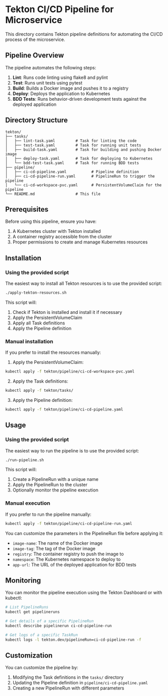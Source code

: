 # Tekton CI/CD Pipeline for Microservice

This directory contains Tekton pipeline definitions for automating the CI/CD process of the microservice.

## Pipeline Overview

The pipeline automates the following steps:

1. **Lint**: Runs code linting using flake8 and pylint
2. **Test**: Runs unit tests using pytest
3. **Build**: Builds a Docker image and pushes it to a registry
4. **Deploy**: Deploys the application to Kubernetes
5. **BDD Tests**: Runs behavior-driven development tests against the deployed application

## Directory Structure

```
tekton/
├── tasks/
│   ├── lint-task.yaml         # Task for linting the code
│   ├── test-task.yaml         # Task for running unit tests
│   ├── build-task.yaml        # Task for building and pushing Docker image
│   ├── deploy-task.yaml       # Task for deploying to Kubernetes
│   └── bdd-test-task.yaml     # Task for running BDD tests
├── pipeline/
│   ├── ci-cd-pipeline.yaml           # Pipeline definition
│   ├── ci-cd-pipeline-run.yaml       # PipelineRun to trigger the pipeline
│   └── ci-cd-workspace-pvc.yaml      # PersistentVolumeClaim for the pipeline
└── README.md                  # This file
```

## Prerequisites

Before using this pipeline, ensure you have:

1. A Kubernetes cluster with Tekton installed
2. A container registry accessible from the cluster
3. Proper permissions to create and manage Kubernetes resources

## Installation

### Using the provided script

The easiest way to install all Tekton resources is to use the provided script:

```bash
./apply-tekton-resources.sh
```

This script will:
1. Check if Tekton is installed and install it if necessary
2. Apply the PersistentVolumeClaim
3. Apply all Task definitions
4. Apply the Pipeline definition

### Manual installation

If you prefer to install the resources manually:

1. Apply the PersistentVolumeClaim:

```bash
kubectl apply -f tekton/pipeline/ci-cd-workspace-pvc.yaml
```

2. Apply the Task definitions:

```bash
kubectl apply -f tekton/tasks/
```

3. Apply the Pipeline definition:

```bash
kubectl apply -f tekton/pipeline/ci-cd-pipeline.yaml
```

## Usage

### Using the provided script

The easiest way to run the pipeline is to use the provided script:

```bash
./run-pipeline.sh
```

This script will:
1. Create a PipelineRun with a unique name
2. Apply the PipelineRun to the cluster
3. Optionally monitor the pipeline execution

### Manual execution

If you prefer to run the pipeline manually:

```bash
kubectl apply -f tekton/pipeline/ci-cd-pipeline-run.yaml
```

You can customize the parameters in the PipelineRun file before applying it:

- `image-name`: The name of the Docker image
- `image-tag`: The tag of the Docker image
- `registry`: The container registry to push the image to
- `namespace`: The Kubernetes namespace to deploy to
- `app-url`: The URL of the deployed application for BDD tests

## Monitoring

You can monitor the pipeline execution using the Tekton Dashboard or with kubectl:

```bash
# List PipelineRuns
kubectl get pipelineruns

# Get details of a specific PipelineRun
kubectl describe pipelinerun ci-cd-pipeline-run

# Get logs of a specific TaskRun
kubectl logs -l tekton.dev/pipelineRun=ci-cd-pipeline-run -f
```

## Customization

You can customize the pipeline by:

1. Modifying the Task definitions in the `tasks/` directory
2. Updating the Pipeline definition in `pipeline/ci-cd-pipeline.yaml`
3. Creating a new PipelineRun with different parameters
